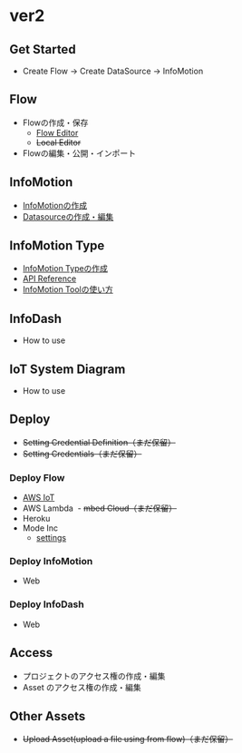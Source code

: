 # ver2

## Get Started

- Create Flow -> Create DataSource -> InfoMotion

## Flow

- Flowの作成・保存
  - [Flow Editor](Flow/CreateFlow.md)
  - ~~Local Editor~~ 
- Flowの編集・公開・インポート

## InfoMotion

- [InfoMotionの作成](InfoMotion/CreateDataSource.md)
- [Datasourceの作成・編集](InfoMotion/CreateFirstInfoMotion.md)

## InfoMotion Type

- [InfoMotion Typeの作成](InfoMotionType/CreateInfoMotionType.md)
- [API Reference](InfoMotionType/APIReference.md)
- [InfoMotion Toolの使い方](InfoMotionType/InfoMotionTool.md)

## InfoDash

- How to use

## IoT System Diagram

- How to use

## Deploy

- ~~Setting Credential Definition（まだ保留）~~
- ~~Setting Credentials（まだ保留）~~

### Deploy Flow

  - [AWS IoT](Deploy/DeployFlow/AWSIoT.md)
  - AWS Lambda 
  -  ~~mbed Cloud（まだ保留）~~
  - Heroku
  - Mode Inc
    - [settings](Deploy/DeployFlow/Mode/Settings.md)

### Deploy InfoMotion

- Web

### Deploy InfoDash

- Web

## Access

- プロジェクトのアクセス権の作成・編集
- Asset のアクセス権の作成・編集

## Other Assets

- ~~Upload Asset(upload a file using from flow)（まだ保留）~~
